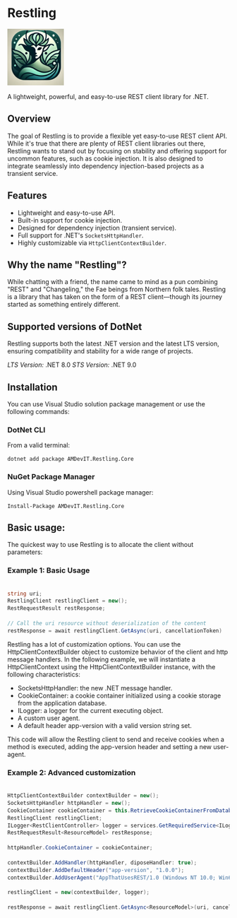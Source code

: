 # Restling 

![Restling Icon](Assets/Icons/RestlingIcon.png)

A lightweight, powerful, and easy-to-use REST client library for .NET.

## Overview
The goal of Restling is to provide a flexible yet easy-to-use REST client API. While it's true that there are plenty of REST client libraries out there, Restling wants to stand out by focusing on stability and offering support for uncommon features, such as cookie injection. It is also designed to integrate seamlessly into dependency injection-based projects as a transient service.

## Features  
- Lightweight and easy-to-use API.  
- Built-in support for cookie injection.  
- Designed for dependency injection (transient service).  
- Full support for .NET's `SocketsHttpHandler`.  
- Highly customizable via `HttpClientContextBuilder`.  

## Why the name "Restling"?

While chatting with a friend, the name came to mind as a pun combining "REST" and "Changeling," the Fae beings from Northern folk tales. Restling is a library that has taken on the form of a REST client—though its journey started as something entirely different.

## Supported versions of DotNet

Restling supports both the latest .NET version and the latest LTS version, ensuring compatibility and stability for a wide range of projects.

*LTS Version:* .NET 8.0
*STS Version:* .NET 9.0

## Installation

You can use Visual Studio solution package management or use the following commands:

### DotNet CLI

From a valid terminal:

```
dotnet add package AMDevIT.Restling.Core
```

### NuGet Package Manager

Using Visual Studio powershell package manager:

```
Install-Package AMDevIT.Restling.Core
```

## Basic usage:

The quickest way to use Restling is to allocate the client without parameters:

### Example 1: Basic Usage

```csharp

string uri;
RestlingClient restlingClient = new();
RestRequestResult restResponse;

// Call the uri resource without deserialization of the content
restResponse = await restlingClient.GetAsync(uri, cancellationToken)

```

Restling has a lot of customization options. You can use the HttpClientContextBuilder object to customize behavior of the client and http message handlers.
In the following example, we will instantiate a HttpClientContext using the HttpClientContextBuilder instance, with the following characteristics:

* SocketsHttpHandler: the new .NET message handler.
* CookieContainer: a cookie container initialized using a cookie storage from the application database.
* ILogger<RestClientController>: a logger for the current executing object.
* A custom user agent.
* A default header app-version with a valid version string set.

This code will allow the Restling client to send and receive cookies when a method is executed, adding the app-version header and setting a new user-agent.

### Example 2: Advanced customization

```csharp

HttpClientContextBuilder contextBuilder = new();
SocketsHttpHandler httpHandler = new();
CookieContainer cookieContainer = this.RetrieveCookieContainerFromDatabase();
RestlingClient restlingClient;
ILogger<RestClientController> logger = services.GetRequiredService<ILogger<RestClientController>>();
RestRequestResult<ResourceModel> restResponse;

httpHandler.CookieContainer = cookieContainer;

contextBuilder.AddHandler(httpHandler, diposeHandler: true);
contextBuilder.AddDefaultHeader("app-version", "1.0.0");
contextBuilder.AddUserAgent("AppThatUsesREST/1.0 (Windows NT 10.0; Win64; x64)");

restlingClient = new(contextBuilder, logger);

restResponse = await restlingClient.GetAsync<ResourceModel>(uri, cancellationToken);

```